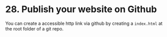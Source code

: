 # 28. Publish your website on Github
You can create a accessible http link via github by creating a `index.html` at the root folder of a git repo. <br>
